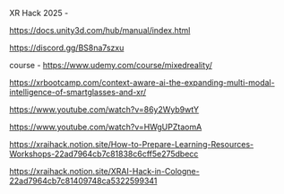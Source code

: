 XR Hack 2025 - 

https://docs.unity3d.com/hub/manual/index.html

https://discord.gg/BS8na7szxu

course - https://www.udemy.com/course/mixedreality/

https://xrbootcamp.com/context-aware-ai-the-expanding-multi-modal-intelligence-of-smartglasses-and-xr/


https://www.youtube.com/watch?v=86y2Wyb9wtY

https://www.youtube.com/watch?v=HWgUPZtaomA

https://xraihack.notion.site/How-to-Prepare-Learning-Resources-Workshops-22ad7964cb7c81838c6cff5e275dbecc


https://xraihack.notion.site/XRAI-Hack-in-Cologne-22ad7964cb7c81409748ca5322599341

